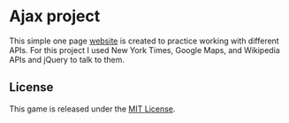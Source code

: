 # Ajax project

This simple one page [website](http://dshatalov.com/ajax_project/) is created to practice working with different APIs. For this project I used New York Times, Google Maps, and Wikipedia APIs and jQuery to talk to them.

## License

This game is released under the [MIT License](https://opensource.org/licenses/MIT).
